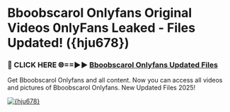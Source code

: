 # Bboobscarol Onlyfans Original Videos 0nlyFans Leaked - Files Updated! ({hju678})

<h3>🔴 CLICK HERE 🌐==►► <a href="https://tinyurl.com/ms9xzufz" rel="nofollow">Bboobscarol Onlyfans Updated Files</a></h3>

Get Bboobscarol Onlyfans and all content. Now you can access all videos and pictures of Bboobscarol Onlyfans. New Updated Files 2025!

[![{hju678}](https://i.imgur.com/PQ7UWWw.gif)](https://tinyurl.com/ms9xzufz)